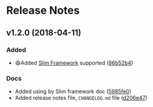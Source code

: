 # Release Notes

## v1.2.0 (2018-04-11)

### Added

- 😄Added [Slim Framework](https://github.com/slimphp/Slim) supported ([86b52b4](https://github.com/medz/cors/commit/86b52b47815981879352f051ce4536015e9a7259))

### Docs

- Added using by Slim framework doc ([5985fe0](https://github.com/medz/cors/commit/5985fe08443e643ba008625772fd4b7e2509b867))
- Added release notes file, `CHANGELOG.md` file ([d206e47](https://github.com/medz/cors/commit/d206e477a06f8ba648df325ee1d61e18a81c044b))
